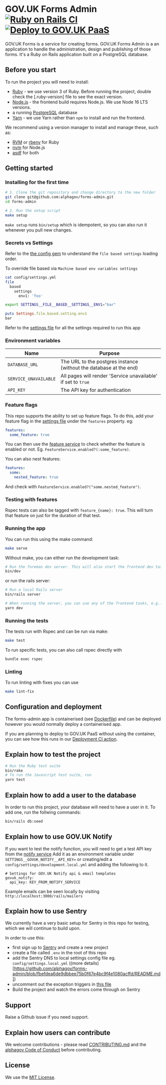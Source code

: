 # GOV.UK Forms Admin [![Ruby on Rails CI](https://github.com/alphagov/forms-admin/actions/workflows/rubyonrails.yml/badge.svg)](https://github.com/alphagov/forms-admin/actions/workflows/rubyonrails.yml) [![Deploy to GOV.UK PaaS](https://github.com/alphagov/forms-admin/actions/workflows/deploy.yml/badge.svg)](https://github.com/alphagov/forms-admin/actions/workflows/deploy.yml)

GOV.UK Forms is a service for creating forms. GOV.UK Forms Admin is a an application to handle the administration, design and publishing of those forms. It's a Ruby on Rails application built on a PostgreSQL database.

## Before you start

To run the project you will need to install:

- [Ruby](https://www.ruby-lang.org/en/) - we use version 3 of Ruby. Before running the project, double check the [.ruby-version] file to see the exact version.
- [Node.js](https://nodejs.org/en/) - the frontend build requires Node.js. We use Node 16 LTS versions.
- a running [PostgreSQL](https://www.postgresql.org/) database
- [Yarn](https://yarnpkg.com/) - we use Yarn rather than `npm` to install and run the frontend.

We recommend using a version manager to install and manage these, such as:

- [RVM](https://rvm.io/) or [rbenv](https://github.com/rbenv/rbenv) for Ruby
- [nvm](https://github.com/nvm-sh/nvm) for Node.js
- [asdf](https://github.com/asdf-vm/asdf) for both

## Getting started

### Installing for the first time

```bash
# 1. Clone the git repository and change directory to the new folder
git clone git@github.com:alphagov/forms-admin.git
cd forms-admin

# 2. Run the setup script
make setup
```

`make setup` runs `bin/setup` which is idempotent, so you can also run it whenever you pull new changes.

### Secrets vs Settings

Refer to the [the config gem](https://github.com/railsconfig/config#accessing-the-settings-object) to understand the `file based settings` loading order.

To override file based via `Machine based env variables settings`

```bash
cat config/settings.yml
file
  based
    settings
      env1: 'foo'
```

```bash
export SETTINGS__FILE__BASED__SETTINGS__ENV1="bar"
```

```ruby
puts Settings.file.based.setting.env1
bar
```

Refer to the [settings file](config/settings.yml) for all the settings required to run this app

### Environment variables

| Name                  | Purpose                                                            |
| --------------------- | ------------------------------------------------------------------ |
| `DATABASE_URL`        | The URL to the postgres instance (without the database at the end) |
| `SERVICE_UNAVAILABLE` | All pages will render 'Service unavailable' if set to `true`       |
| `API_KEY`             | The API key for authentication                                     |

### Feature flags

This repo supports the ability to set up feature flags. To do this, add your feature flag in the [settings file](config/settings.yml) under the `features` property. eg:

```yaml
features:
  some_feature: true
```

You can then use the [feature service](app/service/feature_service.rb) to check whether the feature is enabled or not. Eg. `FeatureService.enabled?(:some_feature)`.

You can also nest features:

```yaml
features:
  some:
    nested_feature: true
```

And check with `FeatureService.enabled?("some.nested_feature")`.

### Testing with features

Rspec tests can also be tagged with `feature_{name}: true`. This will turn that feature on just for the duration of that test.

### Running the app

You can run this using the make command:

```bash
make serve
```

Without make, you can either run the development task:

```bash
# Run the foreman dev server. This will also start the frontend dev task
bin/dev
```

or run the rails server:

```bash
# Run a local Rails server
bin/rails server

# When running the server, you can use any of the frontend tasks, e.g.:
yarn dev
```

### Running the tests

The tests run with Rspec and can be run via make:

```bash
make test
```

To run specific tests, you can also call rspec directly with

```bash
bundle exec rspec
```

### Linting

To run linting with fixes you can use

```bash
make lint-fix
```

## Configuration and deployment

The forms-admin app is containerised (see [Dockerfile](https://github.com/alphagov/forms-admin/blob/main/Dockerfile)) and can be deployed however you would normally deploy a containerised app.

If you are planning to deploy to GOV.UK PaaS without using the container, you can see how this runs in our [Deployment CI action](https://github.com/alphagov/forms-admin/blob/main/.github/workflows/deploy.yml).

## Explain how to test the project

```bash
# Run the Ruby test suite
bin/rake
# To run the Javascript test suite, run
yarn test
```

## Explain how to add a user to the database

In order to run this project, your database will need to have a user in it. To add one, run the follwing commands:

```bash
bin/rails db:seed
```

## Explain how to use GOV.UK Notify

If you want to test the notify function, you will need to get a test API key
from the [notify service](https://www.notifications.service.gov.uk/) Add it as
an environment variable under `SETTINGS__GOVUK_NOTIFY__API_KEY=` or creating/edit
a `config/settings/development.local.yml` and adding the following to it.

```
# Settings for GOV.UK Notify api & email templates
govuk_notify:
  api_key: KEY_FROM_NOTIFY_SERVICE
```

Example emails can be seen locally by visiting `http://localhost:3000/rails/mailers`

## Explain how to use Sentry

We currently have a very basic setup for Sentry in this repo for testing, which we will continue to build upon.

In order to use this:

- first sign up to [Sentry](https://sentry.io) and create a new project
- create a file called `.env` in the root of this repo
- add the Sentry DNS to local settings config file eg. `config/settings.local.yml` ((more details)[https://github.com/alphagov/forms-admin/blob/fbefdea6de9dbbee75b0f67e4bc9f4e1080acffd/README.md])
- uncomment out the exception triggers in [this file](config/initializers/sentry.rb)
- Build the project and watch the errors come through on Sentry

## Support

Raise a Github issue if you need support.

## Explain how users can contribute

We welcome contributions - please read [CONTRIBUTING.md](CONTRIBUTING.md) and the [alphagov Code of Conduct](https://github.com/alphagov/.github/blob/main/CODE_OF_CONDUCT.md) before contributing.

## License

We use the [MIT License](https://opensource.org/licenses/MIT).

